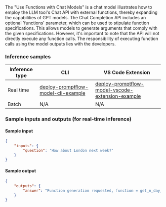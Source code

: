 The "Use Functions with Chat Models" is a chat model illustrates how to employ the LLM tool's Chat API with external functions, thereby expanding the capabilities of GPT models. The Chat Completion API includes an optional 'functions' parameter, which can be used to stipulate function specifications. This allows models to generate arguments that comply with the given specifications. However, it's important to note that the API will not directly execute any function calls. The responsibility of executing function calls using the model outputs lies with the developers.


### Inference samples

Inference type|CLI|VS Code Extension
|--|--|--|
Real time|<a href="https://microsoft.github.io/promptflow/how-to-guides/deploy-a-flow/index.html" target="_blank">deploy-promptflow-model-cli-example</a>|<a href="https://microsoft.github.io/promptflow/how-to-guides/deploy-a-flow/index.html" target="_blank">deploy-promptflow-model-vscode-extension-example</a>
Batch | N/A | N/A

### Sample inputs and outputs (for real-time inference)

#### Sample input
```json
{
    "inputs": {
        "question": "How about London next week?"
    }
}
```

#### Sample output
```json
{
    "outputs": {
        "answer": "Function generation requested, function = get_n_day_weather_forecast, args = { 'location': 'London', 'num_days': 7, 'format': 'celsius' }"
    }
}
```
